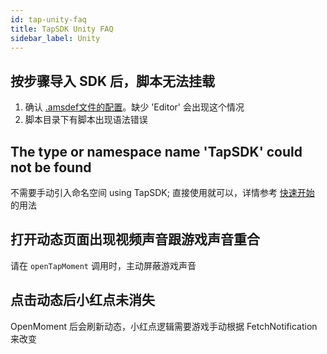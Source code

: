```yaml
---
id: tap-unity-faq
title: TapSDK Unity FAQ
sidebar_label: Unity
---
```


## 按步骤导入 SDK 后，脚本无法挂载
1. 确认 [.amsdef文件的配置](/sdk/tap-unity#6-添加sdk引用)。缺少 'Editor' 会出现这个情况
2. 脚本目录下有脚本出现语法错误

## The type or namespace name 'TapSDK' could not be found
不需要手动引入命名空间 using TapSDK; 直接使用就可以，详情参考 [快速开始](/sdk/tap-unity#7-初始化) 的用法

## 打开动态页面出现视频声音跟游戏声音重合
请在 `openTapMoment` 调用时，主动屏蔽游戏声音

## 点击动态后小红点未消失
OpenMoment 后会刷新动态，小红点逻辑需要游戏手动根据 FetchNotification 来改变
